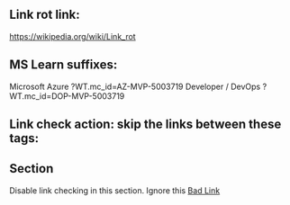 ## Link rot link:
https://wikipedia.org/wiki/Link_rot

## MS Learn suffixes:
Microsoft Azure	        ?WT.mc_id=AZ-MVP-5003719
Developer / DevOps	    ?WT.mc_id=DOP-MVP-5003719



## Link check action: skip the links between these tags:

<!-- markdown-link-check-disable -->
## Section

Disable link checking in this section. Ignore this [Bad Link](https://exampleexample.cox)
<!-- markdown-link-check-enable -->